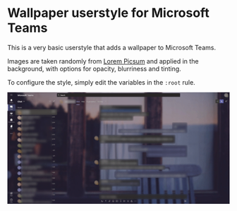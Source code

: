 # Wallpaper userstyle for Microsoft Teams

This is a very basic userstyle that adds a wallpaper to Microsoft Teams.

Images are taken randomly from [Lorem Picsum](https://picsum.photos) and applied in the background, with options for opacity, blurriness and tinting.

To configure the style, simply edit the variables in the `:root` rule.

![Example](/example.gif)

